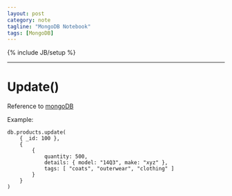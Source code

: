 ```yaml
---
layout: post
category: note
tagline: "MongoDB Notebook"
tags: [MongoDB]
---
```

{% include JB/setup %}

- - - -

# Update()

Reference to
[mongoDB](http://docs.mongodb.org/manual/reference/operator/update/set/)

Example:

    db.products.update(
        { _id: 100 },
        {
            {
                quantity: 500,
                details: { model: "14Q3", make: "xyz" },
                tags: [ "coats", "outerwear", "clothing" ]
            }
        }
    )

